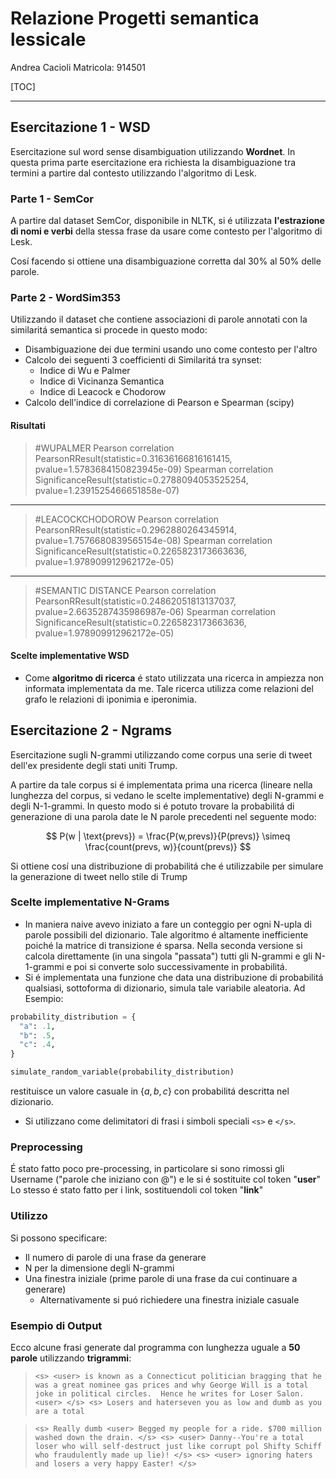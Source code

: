 # Relazione Progetti semantica lessicale

Andrea Cacioli
Matricola: 914501

[TOC]

---

## Esercitazione 1 - WSD

Esercitazione sul word sense disambiguation utilizzando **Wordnet**.
In questa prima parte esercitazione era richiesta la disambiguazione tra termini a partire dal contesto utilizzando l'algoritmo di Lesk.

### Parte 1 - SemCor

A partire dal dataset SemCor, disponibile in NLTK, si é utilizzata **l'estrazione di nomi e verbi** della stessa frase da usare come contesto per l'algoritmo di Lesk.

Cosí facendo si ottiene una disambiguazione corretta dal 30% al 50% delle parole.

### Parte 2 - WordSim353

Utilizzando il dataset che contiene associazioni di parole annotati con la similaritá semantica si procede in questo modo:

- Disambiguazione dei due termini usando uno come contesto per l'altro
- Calcolo dei seguenti 3 coefficienti di Similaritá tra synset:
  - Indice di Wu e Palmer
  - Indice di Vicinanza Semantica
  - Indice di Leacock e Chodorow
- Calcolo dell'indice di correlazione di Pearson e Spearman (scipy)

#### Risultati

> #WUPALMER
> Pearson correlation
> PearsonRResult(statistic=0.31636166816161415, pvalue=1.5783684150823945e-09)
> Spearman correlation
> SignificanceResult(statistic=0.2788094053525254, pvalue=1.2391525466651858e-07)

---

> #LEACOCKCHODOROW
> Pearson correlation
> PearsonRResult(statistic=0.2962880264345914, pvalue=1.7576680839565154e-08)
> Spearman correlation
> SignificanceResult(statistic=0.2265823173663636, pvalue=1.978909912962172e-05)

---

> #SEMANTIC DISTANCE
> Pearson correlation
> PearsonRResult(statistic=0.24862051813137037, pvalue=2.6635287435986987e-06)
> Spearman correlation
> SignificanceResult(statistic=0.2265823173663636, pvalue=1.978909912962172e-05)

#### Scelte implementative WSD

- Come **algoritmo di ricerca** é stato utilizzata una ricerca in ampiezza non informata implementata da me. Tale ricerca utilizza come relazioni del grafo le relazioni di iponimia e iperonimia.

## Esercitazione 2 - Ngrams

Esercitazione sugli N-grammi utilizzando come corpus una serie di tweet dell'ex presidente degli stati uniti Trump.

A partire da tale corpus si é implementata prima una ricerca (lineare nella lunghezza del corpus, si vedano le scelte implementative) degli N-grammi e degli N-1-grammi. In questo modo si é potuto trovare la probabilitá di generazione di una parola date le N parole precedenti nel seguente modo:

$$
P(w | \text{prevs}) = \frac{P(w,prevs)}{P(prevs)} \simeq \frac{count(prevs, w)}{count(prevs)}
$$

Si ottiene cosí una distribuzione di probabilitá che é utilizzabile per simulare la generazione di tweet nello stile di Trump

### Scelte implementative N-Grams

- In maniera naive avevo iniziato a fare un conteggio per ogni N-upla di parole possibili del dizionario. Tale algoritmo é altamente inefficiente poiché la matrice di transizione é sparsa. Nella seconda versione si calcola direttamente (in una singola "passata") tutti gli N-grammi e gli N-1-grammi e poi si converte solo successivamente in probabilitá.
- Si é implementata una funzione che data una distribuzione di probabilitá qualsiasi, sottoforma di dizionario, simula tale variabile aleatoria.
Ad Esempio:

```python
probability_distribution = {
  "a": .1,
  "b": .5,
  "c": .4,
}

simulate_random_variable(probability_distribution)
```

restituisce un valore casuale in $\{a, b, c \}$ con probabilitá descritta nel dizionario.

- Si utilizzano come delimitatori di frasi i simboli speciali ```<s>``` e ```</s>```.

### Preprocessing

É stato fatto poco pre-processing, in particolare si sono rimossi gli Username ("parole che iniziano con @") e le si é sostituite col token "**user**"
Lo stesso é stato fatto per i link, sostituendoli col token "**link**"

### Utilizzo

Si possono specificare:

- Il numero di parole di una frase da generare
- N per la dimensione degli N-grammi
- Una finestra iniziale (prime parole di una frase da cui continuare a generare)
  - Alternativamente si puó richiedere una finestra iniziale casuale

### Esempio di Output

Ecco alcune frasi generate dal programma con lunghezza uguale a **50 parole** utilizzando **trigrammi**:

> ```<s> <user> is known as a Connecticut politician bragging that he was a great nominee gas prices and why George Will is a total joke in political circles.  Hence he writes for Loser Salon.  <user> </s> <s> Losers and haterseven you as low and dumb as you are a total```

> ```<s> Really dumb <user> Begged my people for a ride. $700 million washed down the drain. </s> <s> <user> Danny--You're a total loser who will self-destruct just like corrupt pol Shifty Schiff who fraudulently made up lie)! </s> <s> <user> ignoring haters and losers a very happy Easter! </s>```
